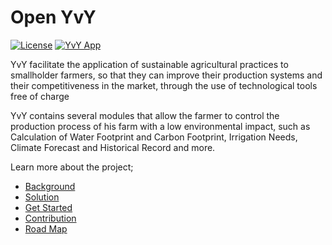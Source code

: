 # Open YvY

[![License](https://img.shields.io/badge/License-Apache2-blue.svg)](https://www.apache.org/licenses/LICENSE-2.0) <!-- [![Slack]()](https://callforcode.org/slack) --> [![YvY App](https://img.shields.io/badge/Click-YvY%20%20App-blue)](https://yvyapp.plan21.org)

YvY facilitate the application of sustainable agricultural practices to smallholder farmers, so that they can improve their production systems and their competitiveness in the market, through the use of technological tools free of charge

YvY contains several modules that allow the farmer to control the production process of his farm with a low environmental impact, such as Calculation of Water Footprint and Carbon Footprint, Irrigation Needs, Climate Forecast and Historical Record and more.

Learn more about the project;

- [Background](https://github.com/fundacionplan21/open-yvy/blob/main/BACKGROUND.md)
- [Solution](https://github.com/fundacionplan21/open-yvy#solution-details)
- [Get Started](https://github.com/fundacionplan21/open-yvy#get-started)
- [Contribution](https://github.com/fundacionplan21/open-yvy#contributing)
- [Road Map](https://github.com/fundacionplan21/open-yvy#project-roadmap)